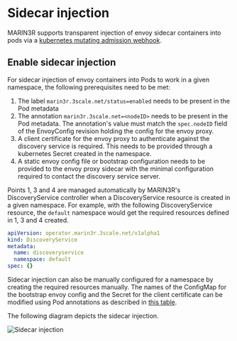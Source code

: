 # Sidecar injection

MARIN3R supports transparent injection of envoy sidecar containers into pods via a [kubernetes mutating admission webhook](https://kubernetes.io/docs/reference/access-authn-authz/admission-controllers/#mutatingadmissionwebhook).

## Enable sidecar injection

For sidecar injection of envoy containers into Pods to work in a given namespace, the following prerequisites need to be met:

1. The label `marin3r.3scale.net/status=enabled` needs to be present in the Pod metadata
2. The annotation `marin3r.3scale.net=<nodeID>` needs to be present in the Pod metadata. The annotation's value must match the `spec.nodeID` field of the EnvoyConfig revision holding the config for the envoy proxy.
3. A client certificate for the envoy proxy to authenticate against the discovery service is required. This needs to be provided through a kubernetes Secret created in the namespace.
4. A static envoy config file or bootstrap configuration needs to be provided to the envoy proxy sidecar with the minimal configuration required to contact the discovery service server.

Points 1, 3 and 4 are managed automatically by MARIN3R's DiscoveryService controller when a DiscoveryService resource is created in a given namespace. For example, with the following DiscoveryService resource, the `default` namespace would get the required resources defined in 1, 3 and 4 created.

```yaml
apiVersion: operator.marin3r.3scale.net/v1alpha1
kind: DiscoveryService
metadata:
  name: discoveryservice
  namespace: default
spec: {}
```

Sidecar injection can also be manually configured for a namespace by creating the required resources manually. The names of the ConfigMap for the bootstrap envoy config and the Secret for the client certificate can be modified using Pod annotations as described in [this table](https://github.com/3scale-sre/marin3r#sidecar-injection-configuration).

The following diagram depicts the sidecar injection.

![Sidecar injection](sidecar-injection.svg)
